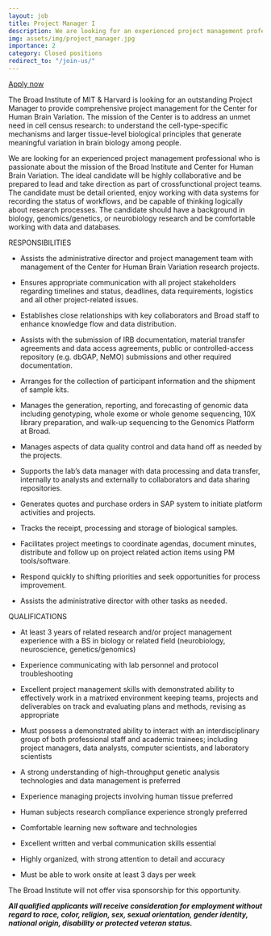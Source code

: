 ```yaml
---
layout: job
title: Project Manager I
description: We are looking for an experienced project management professional who is passionate about the mission of the Broad Institute and Center for Human Brain Variation. ... 
img: assets/img/project_manager.jpg
importance: 2
category: Closed positions
redirect_to: "/join-us/"
---
```


<a href="https://broadinstitute.wd1.myworkdayjobs.com/en-US/broad_institute/job/Cambridge-MA/Senior-Project-Coordinator--Center-for-Human-Brain-Variation_36269">Apply now <i class="fas fa-external-link-alt"></i></a>


The Broad Institute of MIT & Harvard is looking for an outstanding Project Manager to provide comprehensive project management for the Center for Human Brain Variation.  The mission of the Center is to address an unmet need in cell census research: to understand the cell-type-specific mechanisms and larger tissue-level biological principles that generate meaningful variation in brain biology among people.

We are looking for an experienced project management professional who is passionate about the mission of the Broad Institute and Center for Human Brain Variation. The ideal candidate will be highly collaborative and be prepared to lead and take direction as part of crossfunctional project teams. The candidate must be detail oriented, enjoy working with data systems for recording the status of workflows, and be capable of thinking logically about research processes. The candidate should have a background in biology, genomics/genetics, or neurobiology research and be comfortable working with data and databases.

RESPONSIBILITIES

- Assists the administrative director and project management team with management of the Center for Human Brain Variation research projects.

- Ensures appropriate communication with all project stakeholders regarding timelines and status, deadlines, data requirements, logistics and all other project-related issues.

- Establishes close relationships with key collaborators and Broad staff to enhance knowledge flow and data distribution.

- Assists with the submission of IRB documentation, material transfer agreements and data access agreements, public or controlled-access repository (e.g. dbGAP, NeMO) submissions and other required documentation.

- Arranges for the collection of participant information and the shipment of sample kits.

- Manages the generation, reporting, and forecasting of genomic data including genotyping, whole exome or whole genome sequencing, 10X library preparation, and walk-up sequencing to the Genomics Platform at Broad.

- Manages aspects of data quality control and data hand off as needed by the projects.

- Supports the lab’s data manager with data processing and data transfer, internally to analysts and externally to collaborators and data sharing repositories.

- Generates quotes and purchase orders in SAP system to initiate platform activities and projects.

- Tracks the receipt, processing and storage of biological samples.

- Facilitates project meetings to coordinate agendas, document minutes, distribute and follow up on project related action items using PM tools/software.

- Respond quickly to shifting priorities and seek opportunities for process improvement.

- Assists the administrative director with other tasks as needed.

QUALIFICATIONS

- At least 3 years of related research and/or project management experience with a BS in biology or related field (neurobiology, neuroscience, genetics/genomics)

- Experience communicating with lab personnel and protocol troubleshooting

- Excellent project management skills with demonstrated ability to effectively work in a matrixed environment keeping teams, projects and deliverables on track and evaluating plans and methods, revising as appropriate

- Must possess a demonstrated ability to interact with an interdisciplinary group of both professional staff and academic trainees; including project managers, data analysts, computer scientists, and laboratory scientists

- A strong understanding of high-throughput genetic analysis technologies and data management is preferred

- Experience managing projects involving human tissue preferred

- Human subjects research compliance experience strongly preferred

- Comfortable learning new software and technologies

- Excellent written and verbal communication skills essential

- Highly organized, with strong attention to detail and accuracy

- Must be able to work onsite at least 3 days per week

The Broad Institute will not offer visa sponsorship for this opportunity.

***All qualified applicants will receive consideration for employment without regard to race, color, religion, sex, sexual orientation, gender identity, national origin, disability or protected veteran status.***
